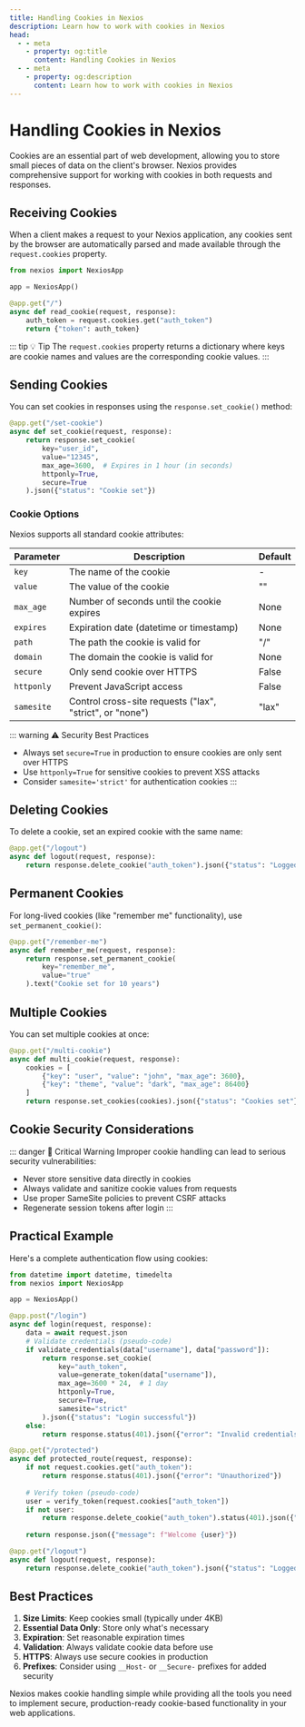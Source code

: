 ```yaml
---
title: Handling Cookies in Nexios
description: Learn how to work with cookies in Nexios
head:
  - - meta
    - property: og:title
      content: Handling Cookies in Nexios
  - - meta
    - property: og:description
      content: Learn how to work with cookies in Nexios
---
```

# Handling Cookies in Nexios

Cookies are an essential part of web development, allowing you to store small pieces of data on the client's browser. Nexios provides comprehensive support for working with cookies in both requests and responses.

##  Receiving Cookies

When a client makes a request to your Nexios application, any cookies sent by the browser are automatically parsed and made available through the `request.cookies` property.

```python
from nexios import NexiosApp

app = NexiosApp()

@app.get("/")
async def read_cookie(request, response):
    auth_token = request.cookies.get("auth_token")
    return {"token": auth_token}
```

::: tip 💡 Tip
The `request.cookies` property returns a dictionary where keys are cookie names and values are the corresponding cookie values.
:::

## Sending Cookies

You can set cookies in responses using the `response.set_cookie()` method:

```python
@app.get("/set-cookie")
async def set_cookie(request, response):
    return response.set_cookie(
        key="user_id",
        value="12345",
        max_age=3600,  # Expires in 1 hour (in seconds)
        httponly=True,
        secure=True
    ).json({"status": "Cookie set"})
```

### Cookie Options

Nexios supports all standard cookie attributes:

| Parameter             | Description                                                                 | Default |
|-----------------------|-----------------------------------------------------------------------------|---------|
| `key`                 | The name of the cookie                                                      | -       |
| `value`               | The value of the cookie                                                     | ""      |
| `max_age`             | Number of seconds until the cookie expires                                  | None    |
| `expires`             | Expiration date (datetime or timestamp)                                     | None    |
| `path`                | The path the cookie is valid for                                            | "/"     |
| `domain`              | The domain the cookie is valid for                                          | None    |
| `secure`              | Only send cookie over HTTPS                                                 | False   |
| `httponly`            | Prevent JavaScript access                                                   | False   |
| `samesite`            | Control cross-site requests ("lax", "strict", or "none")                    | "lax"   |

::: warning ⚠️ Security Best Practices
- Always set `secure=True` in production to ensure cookies are only sent over HTTPS
- Use `httponly=True` for sensitive cookies to prevent XSS attacks
- Consider `samesite='strict'` for authentication cookies
:::

## Deleting Cookies

To delete a cookie, set an expired cookie with the same name:

```python
@app.get("/logout")
async def logout(request, response):
    return response.delete_cookie("auth_token").json({"status": "Logged out"})
```

## Permanent Cookies

For long-lived cookies (like "remember me" functionality), use `set_permanent_cookie()`:

```python
@app.get("/remember-me")
async def remember_me(request, response):
    return response.set_permanent_cookie(
        key="remember_me",
        value="true"
    ).text("Cookie set for 10 years")
```

## Multiple Cookies

You can set multiple cookies at once:

```python
@app.get("/multi-cookie")
async def multi_cookie(request, response):
    cookies = [
        {"key": "user", "value": "john", "max_age": 3600},
        {"key": "theme", "value": "dark", "max_age": 86400}
    ]
    return response.set_cookies(cookies).json({"status": "Cookies set"})
```

## Cookie Security Considerations

::: danger 🚨 Critical Warning
Improper cookie handling can lead to serious security vulnerabilities:
- Never store sensitive data directly in cookies
- Always validate and sanitize cookie values from requests
- Use proper SameSite policies to prevent CSRF attacks
- Regenerate session tokens after login
:::

## Practical Example

Here's a complete authentication flow using cookies:

```python
from datetime import datetime, timedelta
from nexios import NexiosApp

app = NexiosApp()

@app.post("/login")
async def login(request, response):
    data = await request.json
    # Validate credentials (pseudo-code)
    if validate_credentials(data["username"], data["password"]):
        return response.set_cookie(
            key="auth_token",
            value=generate_token(data["username"]),
            max_age=3600 * 24,  # 1 day
            httponly=True,
            secure=True,
            samesite="strict"
        ).json({"status": "Login successful"})
    else:
        return response.status(401).json({"error": "Invalid credentials"})

@app.get("/protected")
async def protected_route(request, response):
    if not request.cookies.get("auth_token"):
        return response.status(401).json({"error": "Unauthorized"})
    
    # Verify token (pseudo-code)
    user = verify_token(request.cookies["auth_token"])
    if not user:
        return response.delete_cookie("auth_token").status(401).json({"error": "Invalid token"})
    
    return response.json({"message": f"Welcome {user}"})

@app.get("/logout")
async def logout(request, response):
    return response.delete_cookie("auth_token").json({"status": "Logged out"})
```

## Best Practices

1. **Size Limits**: Keep cookies small (typically under 4KB)
2. **Essential Data Only**: Store only what's necessary
3. **Expiration**: Set reasonable expiration times
4. **Validation**: Always validate cookie data before use
5. **HTTPS**: Always use secure cookies in production
6. **Prefixes**: Consider using `__Host-` or `__Secure-` prefixes for added security

Nexios makes cookie handling simple while providing all the tools you need to implement secure, production-ready cookie-based functionality in your web applications.